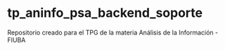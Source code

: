 # tp_aninfo_psa_backend_soporte
Repositorio creado para el TPG de la materia Análisis de la Información - FIUBA
